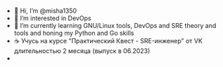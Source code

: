 - 👋 Hi, I’m @misha1350
- 👀 I’m interested in DevOps
- 🌱 I’m currently learning GNU/Linux tools, DevOps and SRE theory and tools and honing my Python and Go skills
- ☕ Учусь на курсе "Практический Квест - SRE-инженер" от VK длительностью 2 месяца (выпуск в 06.2023) 
- 

<!---
misha1350/misha1350 is a ✨ special ✨ repository because its `README.md` (this file) appears on your GitHub profile.
You can click the Preview link to take a look at your changes.
--->
